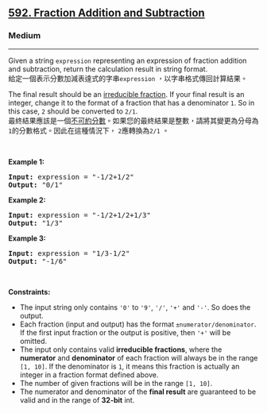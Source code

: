 <h2><a href="https://leetcode.com/problems/fraction-addition-and-subtraction/">592. Fraction Addition and Subtraction</a></h2><h3>Medium</h3><hr><div><p data-immersive-translate-walked="25144382-28c4-4151-bd6e-552005f8a3f6" data-immersive-translate-paragraph="1">Given a string <code data-immersive-translate-walked="25144382-28c4-4151-bd6e-552005f8a3f6">expression</code> representing an expression of fraction addition and subtraction, return the calculation result in string format.<font class="notranslate immersive-translate-target-wrapper" data-immersive-translate-translation-element-mark="1" lang="zh-TW"><br><font class="notranslate immersive-translate-target-translation-theme-none immersive-translate-target-translation-block-wrapper-theme-none immersive-translate-target-translation-block-wrapper" data-immersive-translate-translation-element-mark="1"><font class="notranslate immersive-translate-target-inner immersive-translate-target-translation-theme-none-inner" data-immersive-translate-translation-element-mark="1">給定一個表示分數加減表達式的字串<code data-immersive-translate-walked="25144382-28c4-4151-bd6e-552005f8a3f6">expression</code> ，以字串格式傳回計算結果。</font></font></font></p>

<p data-immersive-translate-walked="25144382-28c4-4151-bd6e-552005f8a3f6" data-immersive-translate-paragraph="1">The final result should be an <a href="https://en.wikipedia.org/wiki/Irreducible_fraction" target="_blank" data-immersive-translate-walked="25144382-28c4-4151-bd6e-552005f8a3f6">irreducible fraction</a>. If your final result is an integer, change it to the format of a fraction that has a denominator <code data-immersive-translate-walked="25144382-28c4-4151-bd6e-552005f8a3f6">1</code>. So in this case, <code data-immersive-translate-walked="25144382-28c4-4151-bd6e-552005f8a3f6">2</code> should be converted to <code data-immersive-translate-walked="25144382-28c4-4151-bd6e-552005f8a3f6">2/1</code>.<font class="notranslate immersive-translate-target-wrapper" data-immersive-translate-translation-element-mark="1" lang="zh-TW"><br><font class="notranslate immersive-translate-target-translation-theme-none immersive-translate-target-translation-block-wrapper-theme-none immersive-translate-target-translation-block-wrapper" data-immersive-translate-translation-element-mark="1"><font class="notranslate immersive-translate-target-inner immersive-translate-target-translation-theme-none-inner" data-immersive-translate-translation-element-mark="1">最終結果應該是一個<a href="https://en.wikipedia.org/wiki/Irreducible_fraction" target="_blank" data-immersive-translate-walked="25144382-28c4-4151-bd6e-552005f8a3f6">不可約分數</a>。如果您的最終結果是整數，請將其變更為分母為<code data-immersive-translate-walked="25144382-28c4-4151-bd6e-552005f8a3f6">1</code>的分數格式。因此在這種情況下， <code data-immersive-translate-walked="25144382-28c4-4151-bd6e-552005f8a3f6">2</code>應轉換為<code data-immersive-translate-walked="25144382-28c4-4151-bd6e-552005f8a3f6">2/1</code> 。</font></font></font></p>

<p>&nbsp;</p>
<p><strong class="example">Example 1:</strong></p>

<pre><strong>Input:</strong> expression = "-1/2+1/2"
<strong>Output:</strong> "0/1"
</pre>

<p><strong class="example">Example 2:</strong></p>

<pre><strong>Input:</strong> expression = "-1/2+1/2+1/3"
<strong>Output:</strong> "1/3"
</pre>

<p><strong class="example">Example 3:</strong></p>

<pre><strong>Input:</strong> expression = "1/3-1/2"
<strong>Output:</strong> "-1/6"
</pre>

<p>&nbsp;</p>
<p><strong>Constraints:</strong></p>

<ul>
	<li>The input string only contains <code>'0'</code> to <code>'9'</code>, <code>'/'</code>, <code>'+'</code> and <code>'-'</code>. So does the output.</li>
	<li>Each fraction (input and output) has the format <code>±numerator/denominator</code>. If the first input fraction or the output is positive, then <code>'+'</code> will be omitted.</li>
	<li>The input only contains valid <strong>irreducible fractions</strong>, where the <strong>numerator</strong> and <strong>denominator</strong> of each fraction will always be in the range <code>[1, 10]</code>. If the denominator is <code>1</code>, it means this fraction is actually an integer in a fraction format defined above.</li>
	<li>The number of given fractions will be in the range <code>[1, 10]</code>.</li>
	<li>The numerator and denominator of the <strong>final result</strong> are guaranteed to be valid and in the range of <strong>32-bit</strong> int.</li>
</ul>
</div>